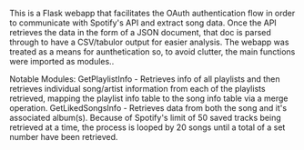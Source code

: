 This is a Flask webapp that facilitates the OAuth authentication flow in order to communicate with Spotify's API and extract song data. Once the API retrieves the data in the form of a JSON document, that doc is parsed through to have a CSV/tabulor output for easier analysis.
The webapp was treated as a means for aunthetication so, to avoid clutter, the main functions were imported as modules..

Notable Modules:
GetPlaylistInfo - Retrieves info of all playlists and then retrieves individual song/artist information from each of the playlists retrieved, mapping the playlist info table to the song info table via a merge operation. 
GetLikedSongsInfo - Retrieves data from both the song and it's associated album(s). Because of Spotify's limit of 50 saved tracks being retrieved at a time, the process is looped by 20 songs until a total of a set number have been retrieved.
